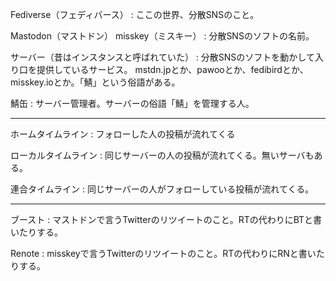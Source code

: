 Fediverse（フェディバース）
:   ここの世界、分散SNSのこと。

Mastodon（マストドン）
misskey（ミスキー）
:   分散SNSのソフトの名前。

サーバー（昔はインスタンスと呼ばれていた）
:   分散SNSのソフトを動かして入り口を提供しているサービス。
mstdn.jpとか、pawooとか、fedibirdとか、misskey.ioとか。「鯖」という俗語がある。

鯖缶
:   サーバー管理者。サーバーの俗語「鯖」を管理する人。

---

ホームタイムライン
:   フォローした人の投稿が流れてくる

ローカルタイムライン
:   同じサーバーの人の投稿が流れてくる。無いサーバもある。

連合タイムライン
:   同じサーバーの人がフォローしている投稿が流れてくる。

---

ブースト
:   マストドンで言うTwitterのリツイートのこと。RTの代わりにBTと書いたりする。

Renote
:   misskeyで言うTwitterのリツイートのこと。RTの代わりにRNと書いたりする。



